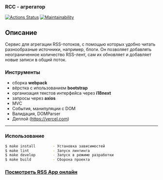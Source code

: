 ### RCC - агрегатор
[![Actions Status](https://github.com/li9520/frontend-project-11/workflows/hexlet-check/badge.svg)](https://github.com/li9520/frontend-project-11/actions)  [![Maintainability](https://api.codeclimate.com/v1/badges/fcb7741e2426e5d5d5c3/maintainability)](https://codeclimate.com/github/li9520/frontend-project-11/maintainability)


## Описание
Сервис для агрегации RSS-потоков, с помощью которых удобно читать разнообразные источники, например, блоги. Он позволяет добавлять неограниченное количество RSS-лент, сам их обновляет и добавляет новые записи в общий поток.

### Инструменты
- сборка **webpack**
- вёрстка с ипользованием **bootstrap**
- организация текстов интерфейса через **i18next**
- запросы через **axios**
- MVC
- События, манипуляции с DOM
- Валидация, DOMParser
- Деплой (https://vercel.com)


---
### Использование

```bash
$ make install        - Установка зависимостей
$ make lint           - Запуск линтинга
$ make develop        - Запуск в режиме разработки
$ make build          - Сборока проекта
```

### **<a target="_blank" href="https://frontend-project-11-739o.vercel.app//">Посмотреть RSS App онлайн</a>**